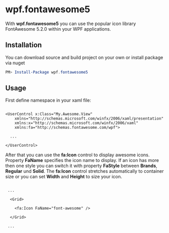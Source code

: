 # wpf.fontawesome5
With **wpf.fontawesome5** you can use the popular icon library FontAwesome 5.2.0 within your WPF applications.

## Installation
You can download source and build project on your own or install package via nuget

```PowerShell
PM> Install-Package wpf.fontawesome5
```

## Usage

First define namespace in your xaml file:

```xaml

<UserControl x:Class="My.Awesome.View"
    xmlns="http://schemas.microsoft.com/winfx/2006/xaml/presentation"
    xmlns:x="http://schemas.microsoft.com/winfx/2006/xaml"
    xmlns:fa="http://schemas.fontawesome.com/wpf">

  ...
  
</UserControl>

```

After that you can use the **fa:Icon** control to display awesome icons. Property **FaName** specifies the icon name to display. If an icon has more then one style you can switch it with property **FaStyle** between **Brands**, **Regular** und **Solid**. The **fa:Icon** control stretches automatically to container size or you can set **Width** and **Height** to size your icon.

```xaml

 ...
 
  <Grid>
    
    <fa:Icon FaName="font-awesome" />
  
  </Grid>
 
 ...

```
